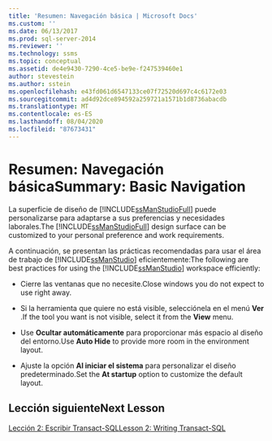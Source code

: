 ```yaml
---
title: 'Resumen: Navegación básica | Microsoft Docs'
ms.custom: ''
ms.date: 06/13/2017
ms.prod: sql-server-2014
ms.reviewer: ''
ms.technology: ssms
ms.topic: conceptual
ms.assetid: de4e9430-7290-4ce5-be9e-f247539460e1
author: stevestein
ms.author: sstein
ms.openlocfilehash: e43fd061d6547133ce07f72520d697c4c6172e03
ms.sourcegitcommit: ad4d92dce894592a259721a1571b1d8736abacdb
ms.translationtype: MT
ms.contentlocale: es-ES
ms.lasthandoff: 08/04/2020
ms.locfileid: "87673431"
---
```

# <a name="summary-basic-navigation"></a><span data-ttu-id="f400e-102">Resumen: Navegación básica</span><span class="sxs-lookup"><span data-stu-id="f400e-102">Summary: Basic Navigation</span></span>
  <span data-ttu-id="f400e-103">La superficie de diseño de [!INCLUDE[ssManStudioFull](../../includes/ssmanstudiofull-md.md)] puede personalizarse para adaptarse a sus preferencias y necesidades laborales.</span><span class="sxs-lookup"><span data-stu-id="f400e-103">The [!INCLUDE[ssManStudioFull](../../includes/ssmanstudiofull-md.md)] design surface can be customized to your personal preference and work requirements.</span></span>  
  
 <span data-ttu-id="f400e-104">A continuación, se presentan las prácticas recomendadas para usar el área de trabajo de [!INCLUDE[ssManStudio](../../includes/ssmanstudio-md.md)] eficientemente:</span><span class="sxs-lookup"><span data-stu-id="f400e-104">The following are best practices for using the [!INCLUDE[ssManStudio](../../includes/ssmanstudio-md.md)] workspace efficiently:</span></span>  
  
-   <span data-ttu-id="f400e-105">Cierre las ventanas que no necesite.</span><span class="sxs-lookup"><span data-stu-id="f400e-105">Close windows you do not expect to use right away.</span></span>  
  
-   <span data-ttu-id="f400e-106">Si la herramienta que quiere no está visible, selecciónela en el menú **Ver** .</span><span class="sxs-lookup"><span data-stu-id="f400e-106">If the tool you want is not visible, select it from the **View** menu.</span></span>  
  
-   <span data-ttu-id="f400e-107">Use **Ocultar automáticamente** para proporcionar más espacio al diseño del entorno.</span><span class="sxs-lookup"><span data-stu-id="f400e-107">Use **Auto Hide** to provide more room in the environment layout.</span></span>  
  
-   <span data-ttu-id="f400e-108">Ajuste la opción **Al iniciar el sistema** para personalizar el diseño predeterminado.</span><span class="sxs-lookup"><span data-stu-id="f400e-108">Set the **At startup** option to customize the default layout.</span></span>  
  
## <a name="next-lesson"></a><span data-ttu-id="f400e-109">Lección siguiente</span><span class="sxs-lookup"><span data-stu-id="f400e-109">Next Lesson</span></span>  
 [<span data-ttu-id="f400e-110">Lección 2: Escribir Transact-SQL</span><span class="sxs-lookup"><span data-stu-id="f400e-110">Lesson 2: Writing Transact-SQL</span></span>](lesson-2-writing-transact-sql.md)  
  
  
